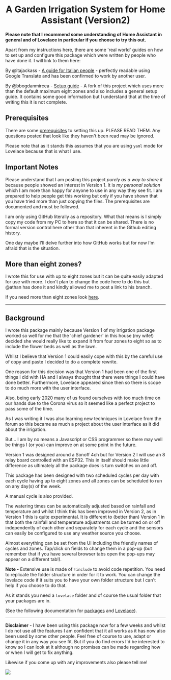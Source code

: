 
<h1 align="center">A Garden Irrigation System for Home Assistant (Version2)</h1>

__Please note that I recommend some understanding of Home Assistant in general and of Lovelace in particular if you choose to try this out.__

Apart from my instructions here, there are some 'real world' guides on how to set up and configure this package which were written by people who have done it. I will link to them here:

By @itajackass - [A guide for Italian people]( https://www.domoticadiy.it/2020/06/irrigazione-smart-my-garden-irrigation-home-assistant/) - perfectly readable using Google Translate and has been confirmed to work by another user.

By @bbogdanmircea - [Setup guide](https://github.com/bbogdanmircea/HA-Irrigation-Version2) - A fork of this project which uses more than the default maximum eight zones and also includes a general setup guide. It contains some good information but I understand that at the time of writing this it is not complete.


<h2>Prerequisites</h2>

There are some [prerequisites](https://github.com/kloggy/HA-Irrigation-Version2/blob/master/Pre-Requisites.md) to setting this up. PLEASE READ THEM. Any questions posted that look like they haven't been read may be ignored.


Please note that as it stands this assumes that you are using `yaml` mode for Lovelace because that is what I use.


<h2> Important Notes </h2>

Please understand that I am posting this project *purely as a way to share it* because people showed an interest in Version 1. It is *my personal solution* which I am more than happy for anyone to use in any way they see fit. I am prepared to help people get this working but only if you have shown that you have tried more than just copying the files. The prerequisites are documented and must be followed.

I am only using GitHub literally as a repository. What that means is I simply copy my code from my PC to here so that it can be shared. There is no formal version control here other than that inherent in the Github editing history.

One day maybe I'll delve further into how GitHub works but for now I'm afraid that is the situation.


<h2> More than eight zones? </h2>

I wrote this for use with up to eight zones but it can be quite easily adapted for use with more. I don't plan to change the code here to do this but @athan has done it and kindly allowed me to post a link to his branch.

If you need more than eight zones look [here](https://github.com/athan71/HA-Irrigation-Version2/tree/16-zones).

-----

<h2>Background</h2>

I wrote this package mainly because Version 1 of my irrigation package worked so well for me that the 'chief gardener' in this house (my wife!) decided she would really like to expand it from four zones to eight so as to include the flower beds as well as the lawn.

Whilst I believe that Version 1 could easily cope with this by the careful use of copy and paste I decided to do a complete rewrite.

One reason for this decision was that Version 1 had been one of the first things I did with HA and I always thought that there were things I could have done better. Furthermore, Lovelace appeared since then so there is scope to do much more with the user interface.

Also, being early 2020 many of us found ourselves with too much time on our hands due to the Corona virus so it seemed like a perfect project to pass some of the time.

As I was writing it I was also learning new techniques in Lovelace from the forum so this became as much a project about the user interface as it did about the irrigation.

But... I am by no means a Javascript or CSS programmer so there may well be things I (or you) can improve on at some point in the future. 

Version 1 was designed around a Sonoff 4ch but for Version 2 I will use an 8 relay board controlled with an ESP32.
This in itself should make little difference as ultimately all the package does is turn switches on and off.

This package has been designed with two scheduled cycles per day with each cycle having up to eight zones and all zones can be scheduled to run on any day(s) of the week.

A manual cycle is also provided.

The watering times can be automatically adjusted based on rainfall and temperature and whilst I think this has been improved in Version 2, as in Version 1 this is quite experimental. It is different to (better than) Version 1 in that both the rainfall and temperature adjustments can be turned on or off independently of each other and separately for each cycle and the sensors can easily be configured to use any weather source you choose.

Almost everything can be set from the UI including the friendly names of cycles and zones. Tap/click on fields to change them in a pop-up (but remember that if you have several browser tabs open the pop-ups may appear on a different tab!). 

__Note -__ Extensive use is made of `!include` to avoid code repetition. You need to replicate the folder structure in order for it to work. You can change the lovelace code if it suits you to have your own folder structure but I can't help if you choose to do that.

As it stands you need a `lovelace` folder and of course the usual folder that your packages are in.

(See the following documentation for [packages](https://www.home-assistant.io/docs/configuration/packages/) and [Lovelace](https://www.home-assistant.io/lovelace/dashboards-and-views/)).

--------------

__Disclaimer__ - I have been using this package now for a few weeks and whilst I do not use all the features I am confident that it all works as it has now also been used by some other people. Feel free of course to use, adapt or change it in any way you see fit. But if you do find errors I'd be interested to know so I can look at it although no promises can be made regarding how or when I will get to fix anything.


Likewise if you come up with any improvements also please tell me!


<img src="https://github.com/kloggy/HA-Irrigation-Version2/blob/master/screenshots/screenshot-v2.png">
